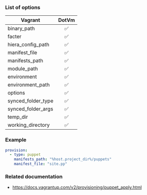 ### List of options

|Vagrant|DotVm|
|-------|:---:|
|binary_path|:white_check_mark:|
|facter|:white_check_mark:|
|hiera_config_path|:white_check_mark:|
|manifest_file|:white_check_mark:|
|manifests_path|:white_check_mark:|
|module_path|:white_check_mark:|
|environment|:white_check_mark:|
|environment_path|:white_check_mark:|
|options|:white_check_mark:|
|synced_folder_type|:white_check_mark:|
|synced_folder_args|:white_check_mark:|
|temp_dir|:white_check_mark:|
|working_directory|:white_check_mark:|

### Example
```yaml
provision:
  - type: puppet
    manifests_path: "%host.project_dir%/puppets"
    manifest_file: "site.pp"
```

### Related documentation
* https://docs.vagrantup.com/v2/provisioning/puppet_apply.html
